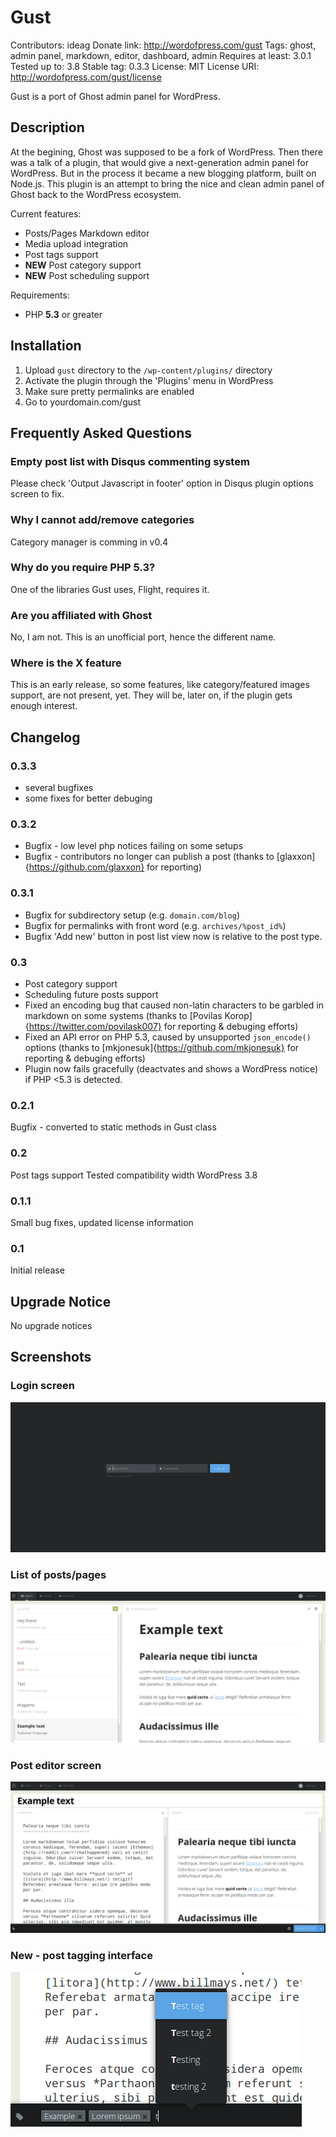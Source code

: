 # Gust

Contributors: ideag
Donate link: http://wordofpress.com/gust
Tags: ghost, admin panel, markdown, editor, dashboard, admin
Requires at least: 3.0.1
Tested up to: 3.8
Stable tag: 0.3.3
License: MIT
License URI: http://wordofpress.com/gust/license

Gust is a port of Ghost admin panel for WordPress.

## Description

At the begining, Ghost was supposed to be a fork of WordPress. Then there was a talk of a plugin, that would give a next-generation admin panel for WordPress. But in the process it became a new blogging platform, built on Node.js. This plugin is an attempt to bring the nice and clean admin panel of Ghost back to the WordPress ecosystem. 

Current features:

*   Posts/Pages Markdown editor
*   Media upload integration
*   Post tags support
*   **NEW** Post category support
*   **NEW** Post scheduling support

Requirements:

*   PHP **5.3** or greater

## Installation

1. Upload `gust` directory to the `/wp-content/plugins/` directory
1. Activate the plugin through the 'Plugins' menu in WordPress
1. Make sure pretty permalinks are enabled
1. Go to yourdomain.com/gust

## Frequently Asked Questions

### Empty post list with Disqus commenting system

Please check 'Output Javascript in footer' option in Disqus plugin options screen to fix.

### Why I cannot add/remove categories

Category manager is comming in v0.4

### Why do you require PHP 5.3?

One of the libraries Gust uses, Flight, requires it.

### Are you affiliated with Ghost

No, I am not. This is an unofficial port, hence the different name.

### Where is the X feature

This is an early release, so some features, like category/featured images support, are not present, yet. They will be, later on, if the plugin gets enough interest.

## Changelog

### 0.3.3
* several bugfixes
* some fixes for better debuging

### 0.3.2 

* Bugfix - low level php notices failing on some setups
* Bugfix - contributors no longer can publish a post (thanks to [glaxxon]{https://github.com/glaxxon} for reporting)

### 0.3.1

* Bugfix for subdirectory setup (e.g. `domain.com/blog`)
* Bugfix for permalinks with front word (e.g. `archives/%post_id%`) 
* Bugfix 'Add new' button in post list view now is relative to the post type. 

### 0.3

* Post category support
* Scheduling future posts support
* Fixed an encoding bug that caused non-latin characters to be garbled in markdown on some systems (thanks to [Povilas Korop]{https://twitter.com/povilask007} for reporting & debuging efforts)
* Fixed an API error on PHP 5.3, caused by unsupported `json_encode()` options (thanks to [mkjonesuk]{https://github.com/mkjonesuk} for reporting & debuging efforts)
* Plugin now fails gracefully (deactvates and shows a WordPress notice) if PHP <5.3 is detected.

### 0.2.1

Bugfix - converted to static methods in Gust class

### 0.2

Post tags support
Tested compatibility width WordPress 3.8

### 0.1.1

Small bug fixes, updated license information

### 0.1

Initial release

## Upgrade Notice

No upgrade notices

## Screenshots

### Login screen
![Login Screen](screenshot-1.png)

### List of posts/pages
![List of posts/pages](screenshot-2.png)

### Post editor screen
![Post editor screen](screenshot-3.png)

### **New** - post tagging interface
![post tagging interface](screenshot-4.png)
